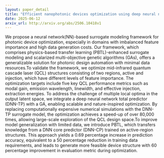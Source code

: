 ```yaml
---
layout: paper_detail
title: "Efficient nanophotonic devices optimization using deep neural network trained with physics-based transfer learning (PBTL) methodology"
date: 2025-06-12
arxiv_url: http://arxiv.org/abs/2506.10418v1
---
```


We propose a neural network(NN)-based surrogate modeling framework for photonic device optimization, especially in domains with imbalanced feature importance and high data generation costs. Our framework, which comprises physics-based transfer learning (PBTL)-enhanced surrogate modeling and scalarized multi-objective genetic algorithms (GAs), offers a generalizable solution for photonic design automation with minimal data resources.To validate the framework, we optimize mid-infrared quantum cascade laser (QCL) structures consisting of two regions, active and injection, which have different levels of feature importance. The optimization targets include five key QCL performance metrics such as modal gain, emission wavelength, linewidth, and effective injection, extraction energies. To address the challenge of multiple local optima in the output latent space, we integrate a deep neural network total predictor (DNN-TP) with a GA, enabling scalable and nature-inspired optimization. By replacing computationally expensive numerical simulations with the DNN-TP surrogate model, the optimization achieves a speed-up of over 80,000 times, allowing large-scale exploration of the QCL design space.To improve model generalization with limited data, we introduce PBTL, which transfers knowledge from a DNN core predictor (DNN-CP) trained on active-region structures. This approach yields a 0.69 percentage increase in prediction accuracy, equivalent to a 50 percentage reduction in training data requirements, and leads to generate more feasible device structure with 60 percentage improvement in evaluation metric during optimization.
